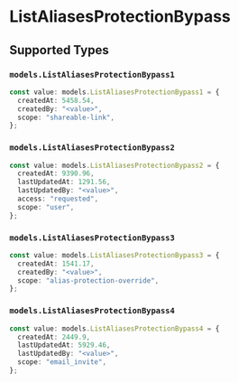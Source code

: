 # ListAliasesProtectionBypass


## Supported Types

### `models.ListAliasesProtectionBypass1`

```typescript
const value: models.ListAliasesProtectionBypass1 = {
  createdAt: 5458.54,
  createdBy: "<value>",
  scope: "shareable-link",
};
```

### `models.ListAliasesProtectionBypass2`

```typescript
const value: models.ListAliasesProtectionBypass2 = {
  createdAt: 9390.96,
  lastUpdatedAt: 1291.56,
  lastUpdatedBy: "<value>",
  access: "requested",
  scope: "user",
};
```

### `models.ListAliasesProtectionBypass3`

```typescript
const value: models.ListAliasesProtectionBypass3 = {
  createdAt: 1541.17,
  createdBy: "<value>",
  scope: "alias-protection-override",
};
```

### `models.ListAliasesProtectionBypass4`

```typescript
const value: models.ListAliasesProtectionBypass4 = {
  createdAt: 2449.9,
  lastUpdatedAt: 5929.46,
  lastUpdatedBy: "<value>",
  scope: "email_invite",
};
```

